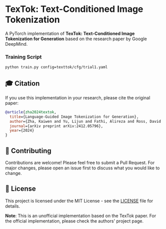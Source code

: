 # TexTok: Text-Conditioned Image Tokenization

A PyTorch implementation of **TexTok: Text-Conditioned Image Tokenization for Generation** based on the research paper by Google DeepMind.


### Training Script

```bash
python train.py config=texttok/cfg/trial1.yaml
```


## 🎓 Citation

If you use this implementation in your research, please cite the original paper:

```bibtex
@article{zha2024textok,
  title={Language-Guided Image Tokenization for Generation},
  author={Zha, Kaiwen and Yu, Lijun and Fathi, Alireza and Ross, David A. and Schmid, Cordelia and Katabi, Dina and Gu, Xiuye},
  journal={arXiv preprint arXiv:2412.05796},
  year={2024}
}
```

## 🤝 Contributing

Contributions are welcome! Please feel free to submit a Pull Request. For major changes, please open an issue first to discuss what you would like to change.

## 📄 License

This project is licensed under the MIT License - see the [LICENSE](LICENSE) file for details.


**Note**: This is an unofficial implementation based on the TexTok paper. For the official implementation, please check the authors' project page.